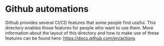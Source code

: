 # Github automations

Github provides several CI/CD features that some people find
useful. This directory enables those features for people who want to
use them. More information about the layout of this directory and how
to make use of these features can be found here:
https://docs.github.com/en/actions
